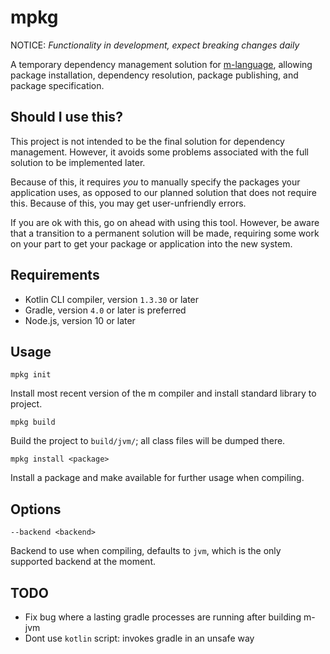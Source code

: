 # mpkg

NOTICE: *Functionality in development, expect breaking changes daily*

A temporary dependency management solution for [m-language](https://github.com/m-language/m-language),
allowing package installation, dependency resolution, package publishing, and package specification.

## Should I use this?

This project is not intended to be the final solution for dependency management. However, it avoids
some problems associated with the full solution to be implemented later.

Because of this, it requires *you* to manually specify the packages your application uses, as opposed
to our planned solution that does not require this. Because of this, you may get user-unfriendly errors.

If you are ok with this, go on ahead with using this tool. However, be aware that a transition to a permanent solution
will be made, requiring some work on your part to get your package or application into the new system.

## Requirements

* Kotlin CLI compiler, version `1.3.30` or later
* Gradle, version `4.0` or later is preferred
* Node.js, version 10 or later

## Usage

`mpkg init`

Install most recent version of the m compiler and install standard library to project.

`mpkg build`

Build the project to `build/jvm/`; all class files will be dumped there.

`mpkg install <package>`

Install a package and make available for further usage when compiling.

## Options

`--backend <backend>`

Backend to use when compiling, defaults to `jvm`, which is the only supported backend at the moment.

## TODO
- Fix bug where a lasting gradle processes are running after building m-jvm
- Dont use `kotlin` script: invokes gradle in an unsafe way
